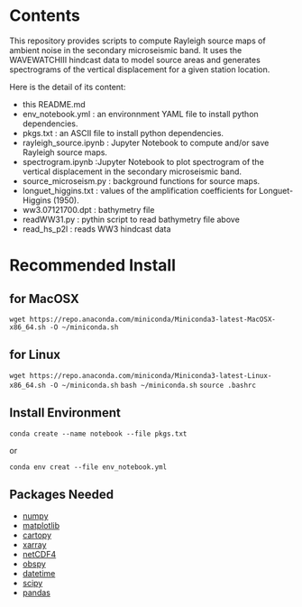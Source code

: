 # Contents
This repository provides scripts to compute Rayleigh source maps of ambient noise in the secondary microseismic band.
It uses the WAVEWATCHIII hindcast data to model source areas and generates spectrograms of the vertical displacement for a given station location.

Here is the detail of its content:
- this README.md 
- env_notebook.yml : an environnment YAML file to install python dependencies.
- pkgs.txt : an ASCII file to install python dependencies.
- rayleigh_source.ipynb : Jupyter Notebook to compute and/or save Rayleigh source maps.
- spectrogram.ipynb :Jupyter Notebook to plot spectrogram of the vertical displacement in the secondary microseismic band.
- source_microseism.py : background functions for source maps.
- longuet_higgins.txt : values of the amplification coefficients for Longuet-Higgins (1950).
- ww3.07121700.dpt : bathymetry file 
- readWW31.py : pythin script to read bathymetry file above
- read_hs_p2l : reads WW3 hindcast data

# Recommended Install

## for MacOSX
```wget https://repo.anaconda.com/miniconda/Miniconda3-latest-MacOSX-x86_64.sh -O ~/miniconda.sh```
## for Linux
```wget https://repo.anaconda.com/miniconda/Miniconda3-latest-Linux-x86_64.sh -O ~/miniconda.sh```
```bash ~/miniconda.sh```
```source .bashrc```

## Install Environment 

```conda create --name notebook --file pkgs.txt```

or

```conda env creat --file env_notebook.yml```

## Packages Needed
- [numpy](https://numpy.org/doc/stable/)
- [matplotlib](https://matplotlib.org/stable/)
- [cartopy](https://scitools.org.uk/cartopy/docs/latest/index.html)
- [xarray](https://docs.xarray.dev/en/stable/)
- [netCDF4](https://unidata.github.io/netcdf4-python/)
- [obspy](https://docs.obspy.org/)
- [datetime](https://docs.python.org/3/library/datetime.html)
- [scipy](https://scipy.org/)
- [pandas](https://pandas.pydata.org/pandas-docs/version/2.1.4/index.html)
